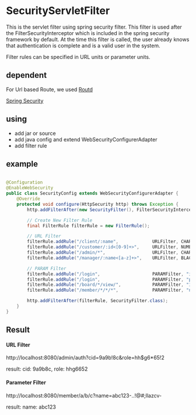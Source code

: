 # SecurityServletFilter

This is the servlet filter using spring security filter.
This filter is used after the FilterSecurityInterceptor which is included in the spring security framework by default.
At the time this filter is called, the user already knows that authentication is complete and is a valid user in the system.

Filter rules can be specified in URL units or parameter units.

## dependent
  For Url based Route, we used [Routd](https://github.com/lantunes/routd)
  
  [Spring Security](https://github.com/spring-projects/spring-security)
  
  
## using
  - add jar or source
  - add java config and extend WebSecurityConfigurerAdapter
  - add filter rule


## example

```java

@Configuration
@EnableWebSecurity
public class SecurityConfig extends WebSecurityConfigurerAdapter {
    @Override
    protected void configure(HttpSecurity http) throws Exception {
        http.addFilterAfter(new SecurityFilter(), FilterSecurityInterceptor.class);

        // Create New Filter Rule
        final FilterRule filterRule = new FilterRule();

        // URL Filter
        filterRule.addRule("/client/:name",             URLFilter, CHARACTER);
        filterRule.addRule("/customer/:id<[0-9]+>",     URLFilter, NUMBER);
        filterRule.addRule("/admin/*",                  URLFilter, CHARNUM);
        filterRule.addRule("/manager/:name<[a-z]+>",    URLFilter, BLACKLIST, "-;'\",.");

        // PARAM Filter
        filterRule.addRule("/login",                    PARAMFilter, "id",      CHARACTER);
        filterRule.addRule("/login",                    PARAMFilter, "pwd",     NUMBER);
        filterRule.addRule("/board/*/view/",            PARAMFilter, "id",      NUMBER);
        filterRule.addRule("/member/*/*/*",             PARAMFilter, "name",    BLACKLIST, "-;'\",.!");

        http.addFilterAfter(filterRule, SecurityFilter.class);
    }
}

```

## Result

#### URL Filter

http://localhost:8080/admin/auth?cid=9a9b!8c&role=hh$g6*65!2

result: cid: 9a9b8c, role: hhg6652

#### Parameter Filter

http://localhost:8080/member/a/b/c?name=abc123-..!@#;llazcv-

result: name: abc123


